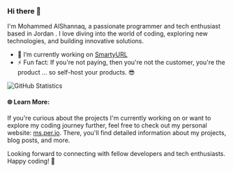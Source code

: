 

### Hi there 👋

I'm Mohammed AlShannaq, a passionate programmer and tech enthusiast based in Jordan . I love diving into the world of coding, exploring new technologies, and building innovative solutions.


- 🔭 I’m currently working on [SmartyURL](https://github.com/Extendy/SmartyURL/)
- ⚡ Fun fact: If you're not paying, then you're not the customer, you're the product ... so self-host your products. 😎

![GitHub Statistics](https://github-readme-stats.vercel.app/api?username=mshannaq&count_private=true&show_icons=true&hide_title=false)

#### 🌐 Learn More:
If you're curious about the projects I'm currently working on or want to explore my coding journey further, feel free to check out my personal website: [ms.per.jo](http://ms.per.jo). There, you'll find detailed information about my projects, blog posts, and more.

Looking forward to connecting with fellow developers and tech enthusiasts. Happy coding! 🚀

<!--
**mshannaq/mshannaq** is a ✨ _special_ ✨ repository because its `README.md` (this file) appears on your GitHub profile.

Here are some ideas to get you started:

- 🔭 I’m currently working on ...
- 🌱 I’m currently learning ...
- 👯 I’m looking to collaborate on ...
- 🤔 I’m looking for help with ...
- 💬 Ask me about ...
- 📫 How to reach me: ...
- 😄 Pronouns: ...
- ⚡ Fun fact: ...

-->

